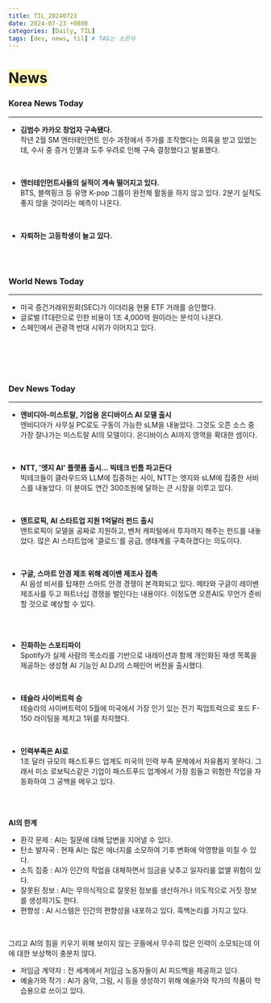 ```yaml
---
title: TIL_20240723
date: 2024-07-23 +0800
categories: [Daily, TIL]
tags: [dev, news, til] # TAG는 소문자
---
```

# <span style="background-color:#fff5b1"> News </span>
### Korea News Today
---

- **김범수 카카오 창업자 구속됐다.**
  <br/>작년 2월 SM 엔터테인먼트 인수 과정에서 주가를 조작했다는 의혹을 받고 있었는데, 수사 중 증거 인멸과 도주 우려로 인해 구속 결정했다고 발표했다.

<br/>

- **엔터테인먼트사들의 실적이 계속 떨어지고 있다.**
  <br/>BTS, 블랙핑크 등 유명 K-pop 그룹이 완전체 활동을 하지 않고 있다. 2분기 실적도 좋지 않을 것이라는 예측이 나온다.

<br/>

- **자퇴하는 고등학생이 늘고 있다.**

<br/><br/>

### World News Today
---

- 미국 증건거래위원회(SEC)가 이더리움 현물 ETF 거래를 승인했다.
- 글로벌 IT대란으로 인한 비용이 1조 4,000억 원이라는 분석이 나온다.
- 스페인에서 관광객 반대 시위가 이어지고 있다.

<br/>

<br/><br/>
### Dev News Today
---
- **엔비디아-미스트랄, 기업용 온디바이스 AI 모델 출시**
  <br/>엔비디아가 사무실 PC로도 구동이 가능한 sLM을 내놓았다. 그것도 오픈 소스 중 가장 잘나가는 미스트랄 AI의 모델이다. 온디바이스 AI까지 영역을 확대한 셈이다.

<br/>

- **NTT, '엣지 AI' 플랫폼 출시... 빅테크 빈틈 파고든다**
  <br/>빅테크들이 클라우드와 LLM에 집중하는 사이, NTT는 엣지와 sLM에 집중한 서비스를 내놓았다. 이 분야도 연간 300조원에 달하는 큰 시장을 이루고 있다.

<br/>

- **앤트로픽, AI 스타트업 지원 1억달러 펀드 출시**
  <br/>앤트로픽이 모델을 공짜로 지원하고, 벤처 캐피털에서 투자까지 해주는 펀드를 내놓았다. 많은 AI 스타트업에 '클로드'를 공급, 생태계를 구축하겠다는 의도이다.

<br/>

- **구글, 스마트 안경 제조 위해 레이밴 제조사 접촉**
  <br/>AI 음성 비서를 탑재한 스마트 안경 경쟁이 본격화되고 있다. 메타와 구글이 레이밴 제조사를 두고 파트너십 경쟁을 벌인다는 내용이다. 이정도면 오픈AI도 무언가 준비할 것으로 예상할 수 있다.

<br/><br/>

- **진화하는 스포티파이**
  <br/>Spotify가 실제 사람의 목소리를 기반으로 내레이션과 함께 개인화된 재생 목록을 제공하는 생성형 AI 기능인 AI DJ의 스페인어 버전을 출시했다.

<br/>

- **테슬라 사이버트럭 승**
  <br/>테슬라의 사이버트럭이 5월에 미국에서 가장 인기 있는 전기 픽업트럭으로 포드 F-150 라이팅을 제치고 1위를 차지했다.

<br/>

- **인력부족은 AI로**
  <br/>1조 달러 규모의 패스트푸드 업계도 미국의 인력 부족 문제에서 자유롭지 못하다. 그래서 미소 로보틱스같은 기업이 패스트푸드 업계에서 가장 힘들고 위험한 작업을 자동화하여 그 공백을 메우고 있다.

<br/><br/>

**AI의 한계**
- 환각 문제 : AI는 질문에 대해 답변을 지어낼 수 있다.
- 탄소 발자국 : 현재 AI는 많은 에너지를 소모하여 기후 변화에 악영향을 미칠 수 있다.
- 소득 집중 : AI가 인간의 작업을 대체하면서 임금을 낮추고 일자리를 없앨 위험이 있다.
- 잘못된 정보 : AI는 무의식적으로 잘못된 정보를 생산하거나 의도적으로 거짓 정보를 생성하기도 한다.
- 편향성 : AI 시스템은 인간의 편향성을 내포하고 있다. 흑백논리를 가지고 있다.

<br/>

그리고 AI의 힘을 키우기 위해 보이지 않는 곳들에서 무수히 많은 인력이 소모되는데 이에 대한 보상책이 충분치 않다.
- 저임금 계약자 : 전 세계에서 저임금 노동자들이 AI 피드백을 제공하고 있다.
- 예술가와 작가 : AI가 음악, 그림, 시 등을 생성하기 위해 예술가와 작가의 작품이 학습용으로 쓰이고 있다.
